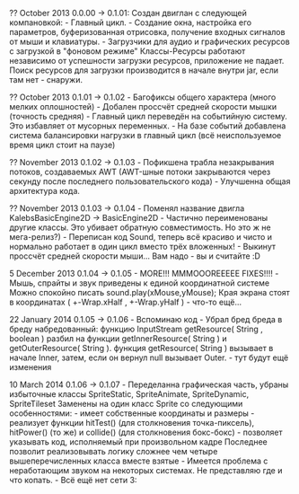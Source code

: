 ?? October 2013
0.0.00 -> 0.1.01:
	Создан двиглан с следующей компановкой:
	-	Главный цикл.
	-	Создание окна, настройка его параметров, буферизованная отрисовка, получение входных сигналов от мыши и клавиатуры.
	-	Загрузчики для аудио и графических ресурсов с загрузкой в "фоновом режиме"
	 	Классы-Ресурсы работают независимо от успешности загрузки ресурсов, приложение не падает.
	 	Поиск ресурсов для загрузки производится в начале внутри jar, если там нет - снаружи.

?? October 2013
0.1.01 -> 0.1.02
	-	Багофиксы общего характера (много мелких оплошностей)
	-	Добален проссчёт средней скорости мышки (точность средняя)
	-	Главный цикл переведён на событийную систему. Это избавляет от мусорных переменных.
	-	На базе событий добавлена система балансировки нагрузки в главный цикл (всё неиспользуемое время цикл стоит на паузе)

?? November 2013
0.1.02 -> 0.1.03
	-	Пофикшена трабла незакрывания потоков, создаваемых AWT (AWT-шные потоки закрываются через секунду после последнего пользовательского кода)
	-	Улучшенна общая архитектура кода.

?? November 2013
0.1.03 -> 0.1.04
	-	Поменял название двигла KalebsBasicEngine2D -> BasicEngine2D
	-	Частично переименованы другие классы. Это убивает обратную совместимость. Но это ж не мега-релиз?)
	-	Переписан код Sound, теперь всё красиво и чисто и нормально работает в один цикл вместо трёх вложенных!
	-	Выкинут проссчёт средней скорости мыши... Вам надо - вы и считайте :D

5 December 2013
0.1.04 -> 0.1.05
	-	MORE!!! MMMOOOREEEEE FIXES!!!!
	-	Мышь, спрайты и звук приведены к единой координатной системе
		Можно спокойно писать sound.play(xMouse,yMouse);
		Края экрана стоят в координатах ( +-Wrap.xHalf , +-Wrap.yHalf )
	-	что-то ещё...

22 January 2014
0.1.05 -> 0.1.06
	-	Вспоминаю код
	-	Убрал бред бреда в бреду набредованный:
		функцию InputStream getResource( String , boolean ) разбил на функции getInnerResource( String ) и getOuterResource( String ).
		функция getResource( String ) вызывает в начале Inner, затем, если он вернул null вызывает Outer.
	-	тут будут ещё изменения

10 March 2014
0.1.06 -> 0.1.07
	-	Переделанна графическая часть, убраны избыточные классы SpriteStatic, SpriteAnimate, SpriteDynamic, SpriteTileset
		Заменены на один класс Sprite со следующими особенностями:
		-	имеет собственные координаты и размеры
		-	реализует функции hitTest() (для столкновения точка-пиксель), hitPower() (то же) и collide() (для столкновения бокс-бокс)
		-	позволяет указывать код, исполняемый при произвольном кадре
		Последнее позволит реализовывать логику сложнее чем четыре вышеперечисленных класса вместе взятые
	-	Имеется проблема с неработающим звуком на некоторых системах. Не представляю где и что копать.
	-	Всё ещё нет сети 3: